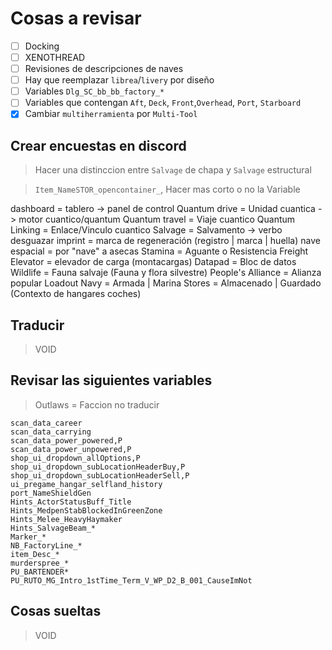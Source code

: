 # Cosas a revisar

- [ ] Docking
- [ ] XENOTHREAD
- [ ] Revisiones de descripciones de naves
- [ ] Hay que reemplazar `librea`/`livery` por diseño
- [ ] Variables `Dlg_SC_bb_bb_factory_*`
- [ ] Variables que contengan `Aft`, `Deck`, `Front`,`Overhead`, `Port`, `Starboard`
- [x] Cambiar `multiherramienta` por `Multi-Tool`

## Crear encuestas en discord

> Hacer una distinccion entre `Salvage` de chapa y `Salvage` estructural 

> `Item_NameSTOR_opencontainer_`, Hacer mas corto o no la Variable

dashboard = tablero -> panel de control
Quantum drive = Unidad cuantica -> motor cuantico/quantum
Quantum travel = Viaje cuantico
Quantum Linking = Enlace/Vinculo cuantico
Salvage = Salvamento -> verbo desguazar
imprint = marca de regeneración (registro | marca | huella)
nave espacial = por "nave" a asecas
Stamina = Aguante o Resistencia
Freight Elevator = elevador de carga (montacargas)
Datapad = Bloc de datos
Wildlife = Fauna salvaje (Fauna y flora silvestre)
People's Alliance = Alianza popular
Loadout
Navy = Armada | Marina
Stores = Almacenado | Guardado (Contexto de hangares coches)

## Traducir

> VOID

## Revisar las siguientes variables

> Outlaws = Faccion no traducir

```text
scan_data_career
scan_data_carrying
scan_data_power_powered,P
scan_data_power_unpowered,P
shop_ui_dropdown_allOptions,P
shop_ui_dropdown_subLocationHeaderBuy,P
shop_ui_dropdown_subLocationHeaderSell,P
ui_pregame_hangar_selfland_history
port_NameShieldGen
Hints_ActorStatusBuff_Title
Hints_MedpenStabBlockedInGreenZone
Hints_Melee_HeavyHaymaker
Hints_SalvageBeam_*
Marker_*
NB_FactoryLine_*
item_Desc_*
murderspree_*
PU_BARTENDER*
PU_RUTO_MG_Intro_1stTime_Term_V_WP_D2_B_001_CauseImNot
```

## Cosas sueltas

> VOID
